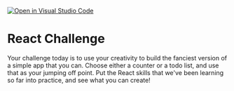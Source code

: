 [![Open in Visual Studio Code](https://classroom.github.com/assets/open-in-vscode-f059dc9a6f8d3a56e377f745f24479a46679e63a5d9fe6f495e02850cd0d8118.svg)](https://classroom.github.com/online_ide?assignment_repo_id=6675205&assignment_repo_type=AssignmentRepo)
# React Challenge

Your challenge today is to use your creativity to build the fanciest version of a simple app that you can. Choose either a counter or a todo list, and use that as your jumping off point. Put the React skills that we've been learning so far into practice, and see what you can create!
